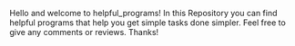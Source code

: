 Hello and welcome to helpful_programs!
In this Repository you can find helpful programs that help you get simple tasks done simpler.
Feel free to give any comments or reviews.
Thanks!
